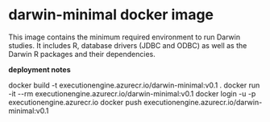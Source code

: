 # darwin-minimal docker image

This image contains the minimum required environment to run Darwin studies.
It includes R, database drivers (JDBC and ODBC) as well as the Darwin R packages and their dependencies.

**deployment notes**

docker build -t executionengine.azurecr.io/darwin-minimal:v0.1 .
docker run -it --rm executionengine.azurecr.io/darwin-minimal:v0.1 
docker login -u <user> -p <password> executionengine.azurecr.io
docker push executionengine.azurecr.io/darwin-minimal:v0.1 


